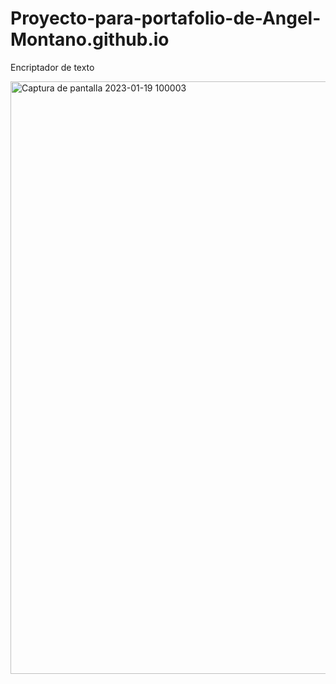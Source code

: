 # Proyecto-para-portafolio-de-Angel-Montano.github.io
Encriptador de texto

<img width="948" alt="Captura de pantalla 2023-01-19 100003" src="https://user-images.githubusercontent.com/119120543/213491499-70d3c84f-b253-4ce4-bc54-0d8a7c9817b2.png">

